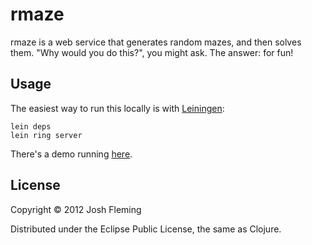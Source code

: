 rmaze
=====

rmaze is a web service that generates random mazes, and then solves them. "Why would you do this?", you might ask. The answer: for fun!

Usage
-----

The easiest way to run this locally is with [Leiningen](https://github.com/technomancy/leiningen):

    lein deps
    lein ring server

There's a demo running [here](http://rmaze.joshfleming.com).

License
-------

Copyright &copy; 2012 Josh Fleming

Distributed under the Eclipse Public License, the same as Clojure.
